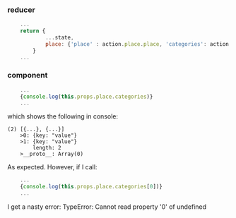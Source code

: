 
### reducer
```javascript
	...
	return {
			...state,
			place: {'place' : action.place.place, 'categories': action.place.categories["Items"]}
		}
	...
```

### component
```javascript
	...
	{console.log(this.props.place.categories)}
	...
```
which shows the following in console:

```console
(2) [{...}, {...}]
	>0: {key: "value"}
	>1: {key: "value"}
		length: 2
	>__proto__: Array(0)
```
As expected. However, if I call:

```javascript
	...
	{console.log(this.props.place.categories[0])}
	...
```

I get a nasty error: TypeError: Cannot read property '0' of undefined
